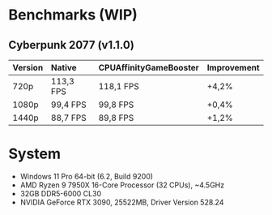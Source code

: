 # Benchmarks (WIP)
## Cyberpunk 2077 (v1.1.0)
| Version | Native    | CPUAffinityGameBooster | Improvement |
| ------- | :-------  | :--------------------- | :---------- |
| 720p    | 113,3 FPS | 118,1 FPS              | +4,2%       |
| 1080p   | 99,4 FPS  | 99,8 FPS               | +0,4%       |
| 1440p   | 88,7 FPS  | 89,8 FPS               | +1,2%       |

# System
- Windows 11 Pro 64-bit (6.2, Build 9200)
- AMD Ryzen 9 7950X 16-Core Processor (32 CPUs), ~4.5GHz
- 32GB DDR5-6000 CL30
- NVIDIA GeForce RTX 3090, 25522MB, Driver Version 528.24
